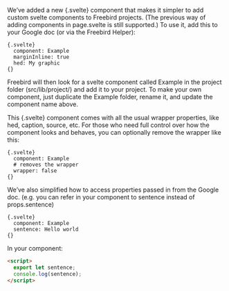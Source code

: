 We’ve added a new {.svelte} component that makes it simpler to add custom svelte components to Freebird projects. (The previous way of adding components in page.svelte is still supported.) To use it, add this to your Google doc (or via the Freebird Helper):

```
{.svelte}
  component: Example
  marginInline: true
  hed: My graphic
{}
```

Freebird will then look for a svelte component called Example in the project folder (src/lib/project/) and add it to your project. To make your own component, just duplicate the Example folder, rename it, and update the component name above.

This {.svelte} component comes with all the usual wrapper properties, like hed, caption, source, etc. For those who need full control over how the component looks and behaves, you can optionally remove the wrapper like this:

```
{.svelte}
  component: Example
  # removes the wrapper
  wrapper: false
{}
```

We’ve also simplified how to access properties passed in from the Google doc. (e.g. you can refer in your component to sentence instead of props.sentence)

```
{.svelte}
  component: Example
  sentence: Hello world
{}
```

In your component:

```html
<script>
  export let sentence;
  console.log(sentence);
</script>
```
